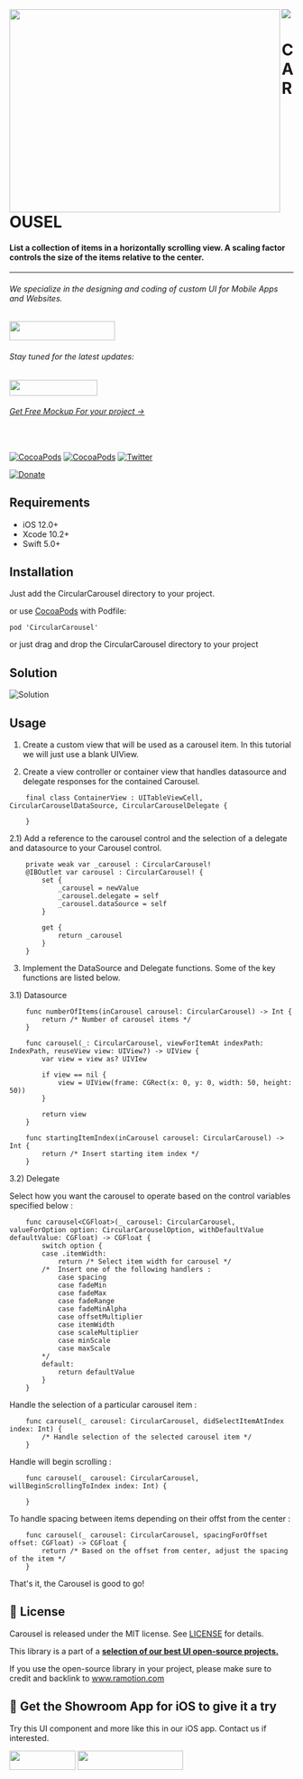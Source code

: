 <img src="https://github.com/Ramotion/circular-carousel/blob/master/header.png">

<a href="https://github.com/Ramotion/circular-carousel">
<img align="left" src="https://github.com/Ramotion/circular-carousel/blob/master/Screenshots/ios_circular_carousel.gif" width="480" height="360" /></a>

<p><h1 align="left">CAROUSEL</h1></p>

<h4>List a collection of items in a horizontally scrolling view. A scaling factor controls the size of the items relative to the center.</h4>

___


<p><h6>We specialize in the designing and coding of custom UI for Mobile Apps and Websites.</h6>
<a href="https://dev.ramotion.com?utm_source=gthb&utm_medium=repo&utm_campaign=folding-cell">
<img src="https://github.com/ramotion/gliding-collection/raw/master/contact_our_team@2x.png" width="187" height="34"></a>
</p>
<p><h6>Stay tuned for the latest updates:</h6>
<a href="https://goo.gl/rPFpid" >
<img src="https://i.imgur.com/ziSqeSo.png/" width="156" height="28"></a></p>
<h6><a href="https://store.ramotion.com/product/iphone-x-clay-mockups?utm_source=gthb&utm_medium=special&utm_campaign=circular-carousel#demo">Get Free Mockup For your project →</a></h6>

</br>

[![CocoaPods](https://img.shields.io/cocoapods/p/FoldingCell.svg)](https://cocoapods.org/pods/FoldingCell)
[![CocoaPods](https://img.shields.io/cocoapods/v/FoldingCell.svg)](http://cocoapods.org/pods/FoldingCell)
[![Twitter](https://img.shields.io/badge/Twitter-@Ramotion-blue.svg?style=flat)](http://twitter.com/Ramotion)
<!--[![Travis](https://img.shields.io/travis/Ramotion/folding-cell.svg)](https://travis-ci.org/Ramotion/folding-cell)
[![codebeat badge](https://codebeat.co/badges/6f67da5d-c416-4bac-9fb7-c2dc938feedc)](https://codebeat.co/projects/github-com-ramotion-folding-cell)
[![Carthage compatible](https://img.shields.io/badge/Carthage-compatible-4BC51D.svg?style=flat)](https://github.com/Carthage/Carthage)
[![Swift 4.0](https://img.shields.io/badge/Swift-4.0-green.svg?style=flat)](https://developer.apple.com/swift/)
[![Analytics](https://ga-beacon.appspot.com/UA-84973210-1/ramotion/folding-cell)](https://github.com/igrigorik/ga-beacon)!-->
[![Donate](https://img.shields.io/badge/Donate-PayPal-blue.svg)](https://paypal.me/Ramotion)

## Requirements

- iOS 12.0+
- Xcode 10.2+
- Swift 5.0+

## Installation

Just add the CircularCarousel directory to your project.

or use [CocoaPods](https://cocoapods.org) with Podfile:
```
pod 'CircularCarousel'
```

or just drag and drop the CircularCarousel directory to your project

## Solution
![Solution](https://raw.githubusercontent.com/Ramotion/folding-cell/master/Tutorial-resources/Solution.png)
## Usage

1) Create a custom view that will be used as a carousel item. In this tutorial we will just use a blank UIView.

2) Create a view controller or container view that handles datasource and delegate responses for the contained Carousel. 

```
	final class ContainerView : UITableViewCell, CircularCarouselDataSource, CircularCarouselDelegate {

	}
```

2.1) Add a reference to the carousel control and the selection of a delegate and datasource to your Carousel control.
``` 
	private weak var _carousel : CircularCarousel!
    @IBOutlet var carousel : CircularCarousel! {
        set {
            _carousel = newValue
            _carousel.delegate = self
            _carousel.dataSource = self
        }
        
        get {
            return _carousel
        }
    }
```

3) Implement the DataSource and Delegate functions. Some of the key functions are listed below.

3.1) Datasource 

```
	func numberOfItems(inCarousel carousel: CircularCarousel) -> Int {
        return /* Number of carousel items */
    }
```

```
	func carousel(_: CircularCarousel, viewForItemAt indexPath: IndexPath, reuseView view: UIView?) -> UIView {
    	var view = view as? UIVIew

    	if view == nil {
    		view = UIView(frame: CGRect(x: 0, y: 0, width: 50, height: 50))
    	}

    	return view
    }
```

``` 
	func startingItemIndex(inCarousel carousel: CircularCarousel) -> Int {
        return /* Insert starting item index */
    }
```

3.2) Delegate

Select how you want the carousel to operate based on the control variables specified below :
```
	func carousel<CGFloat>(_ carousel: CircularCarousel, valueForOption option: CircularCarouselOption, withDefaultValue defaultValue: CGFloat) -> CGFloat {
	    switch option {
        case .itemWidth:
            return /* Select item width for carousel */
        /*  Insert one of the following handlers :
			case spacing
			case fadeMin
			case fadeMax
			case fadeRange
			case fadeMinAlpha
			case offsetMultiplier
			case itemWidth
			case scaleMultiplier
			case minScale
			case maxScale
        */
        default:
            return defaultValue
        }
	}
```

Handle the selection of a particular carousel item :
```
	func carousel(_ carousel: CircularCarousel, didSelectItemAtIndex index: Int) {
        /* Handle selection of the selected carousel item */
    }
```

Handle will begin scrolling :
```
	func carousel(_ carousel: CircularCarousel, willBeginScrollingToIndex index: Int) {

	}
```

To handle spacing between items depending on their offst from the center : 
```
	func carousel(_ carousel: CircularCarousel, spacingForOffset offset: CGFloat) -> CGFloat {        
        return /* Based on the offset from center, adjust the spacing of the item */
    }
```

<!--![1.1](https://raw.githubusercontent.com/Ramotion/folding-cell/master/Tutorial-resources/1.1.png)-->

<!--![1.2](https://raw.githubusercontent.com/Ramotion/folding-cell/master/Tutorial-resources/1.2.png)

Your result should be something like this picture:

![1.3](https://raw.githubusercontent.com/Ramotion/folding-cell/master/Tutorial-resources/1.3.png)-->

That's it, the Carousel is good to go!

## 📄 License

Carousel is released under the MIT license.
See [LICENSE](./LICENSE) for details.

This library is a part of a <a href="https://github.com/Ramotion/swift-ui-animation-components-and-libraries"><b>selection of our best UI open-source projects.</b></a>

If you use the open-source library in your project, please make sure to credit and backlink to www.ramotion.com

## 📱 Get the Showroom App for iOS to give it a try
Try this UI component and more like this in our iOS app. Contact us if interested.

<a href="https://itunes.apple.com/app/apple-store/id1182360240?pt=550053&ct=folding-cell&mt=8" >
<img src="https://github.com/ramotion/gliding-collection/raw/master/app_store@2x.png" width="117" height="34"></a>

<a href="https://dev.ramotion.com?utm_source=gthb&utm_medium=repo&utm_campaign=folding-cell">
<img src="https://github.com/ramotion/gliding-collection/raw/master/contact_our_team@2x.png" width="187" height="34"></a>
